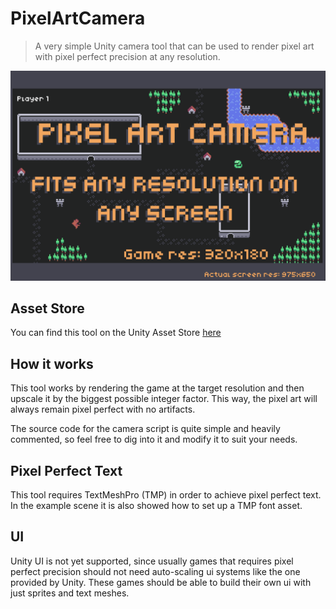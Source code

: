 # PixelArtCamera

> A very simple Unity camera tool that can be used to render pixel art with pixel perfect precision at any resolution.

![alt text](/Cover%20Image.png)

## Asset Store

You can find this tool on the Unity Asset Store [here](http://u3d.as/2xP8)

## How it works

This tool works by rendering the game at the target resolution and then upscale it by the biggest possible integer factor.
This way, the pixel art will always remain pixel perfect with no artifacts.

The source code for the camera script is quite simple and heavily commented, so feel free to dig into it and modify it to suit your needs.

## Pixel Perfect Text

This tool requires TextMeshPro (TMP) in order to achieve pixel perfect text.
In the example scene it is also showed how to set up a TMP font asset.

## UI

Unity UI is not yet supported, since usually games that requires pixel perfect precision should not need auto-scaling ui systems like the one provided by Unity.
These games should be able to build their own ui with just sprites and text meshes.

